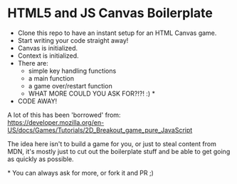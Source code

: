 # HTML5 and JS Canvas Boilerplate

* Clone this repo to have an instant setup for an HTML Canvas game.
* Start writing your code straight away!
* Canvas is initialized.
* Context is initialized.
* There are:
  - simple key handling functions
  - a main function
  - a game over/restart function
  - WHAT MORE COULD YOU ASK FOR?!?! :) *
* CODE AWAY!

A lot of this has been 'borrowed' from:\
https://developer.mozilla.org/en-US/docs/Games/Tutorials/2D_Breakout_game_pure_JavaScript

The idea here isn't to build a game for you, or just to steal content from MDN, it's mostly just to cut out the boilerplate stuff and be able to get going as quickly as possible.

\* You can always ask for more, or fork it and PR ;)
